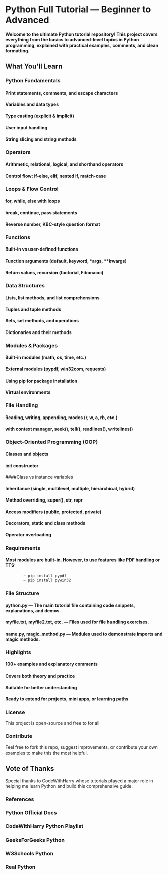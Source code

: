 # Python Full Tutorial — Beginner to Advanced
#### Welcome to the ultimate Python tutorial repository! This project covers everything from the basics to advanced-level topics in Python programming, explained with practical examples, comments, and clean formatting.

## What You'll Learn
### Python Fundamentals
#### Print statements, comments, and escape characters

#### Variables and data types

#### Type casting (explicit & implicit)

#### User input handling

#### String slicing and string methods

### Operators
#### Arithmetic, relational, logical, and shorthand operators

#### Control flow: if-else, elif, nested if, match-case

### Loops & Flow Control
#### for, while, else with loops

#### break, continue, pass statements

#### Reverse number, KBC-style question format

### Functions
#### Built-in vs user-defined functions

#### Function arguments (default, keyword, *args, **kwargs)

#### Return values, recursion (factorial, Fibonacci)

### Data Structures
#### Lists, list methods, and list comprehensions

#### Tuples and tuple methods

#### Sets, set methods, and operations

#### Dictionaries and their methods

### Modules & Packages
#### Built-in modules (math, os, time, etc.)

#### External modules (pypdf, win32com, requests)

#### Using pip for package installation

#### Virtual environments

### File Handling
#### Reading, writing, appending, modes (r, w, a, rb, etc.)

#### with context manager, seek(), tell(), readlines(), writelines()

### Object-Oriented Programming (OOP)
#### Classes and objects

#### __init__ constructor

####Class vs instance variables

#### Inheritance (single, multilevel, multiple, hierarchical, hybrid)

#### Method overriding, super(), __str__, __repr__

#### Access modifiers (public, protected, private)

#### Decorators, static and class methods

#### Operator overloading

### Requirements
#### Most modules are built-in. However, to use features like PDF handling or TTS:
            ~ pip install pypdf
            ~ pip install pywin32
### File Structure
#### python.py — The main tutorial file containing code snippets, explanations, and demos.

#### myfile.txt, myfile2.txt, etc. — Files used for file handling exercises.

#### name.py, magic_method.py — Modules used to demonstrate imports and magic methods.

### Highlights
#### 100+ examples and explanatory comments

#### Covers both theory and practice

#### Suitable for better understanding

#### Ready to extend for projects, mini apps, or learning paths

### License
This project is open-source and free to for all

### Contribute
Feel free to fork this repo, suggest improvements, or contribute your own examples to make this the most helpful.


## Vote of Thanks
Special thanks to CodeWithHarry whose tutorials played a major role in helping me learn Python and build this comprehensive guide.

### References
### Python Official Docs

### CodeWithHarry Python Playlist

### GeeksForGeeks Python

### W3Schools Python

### Real Python


